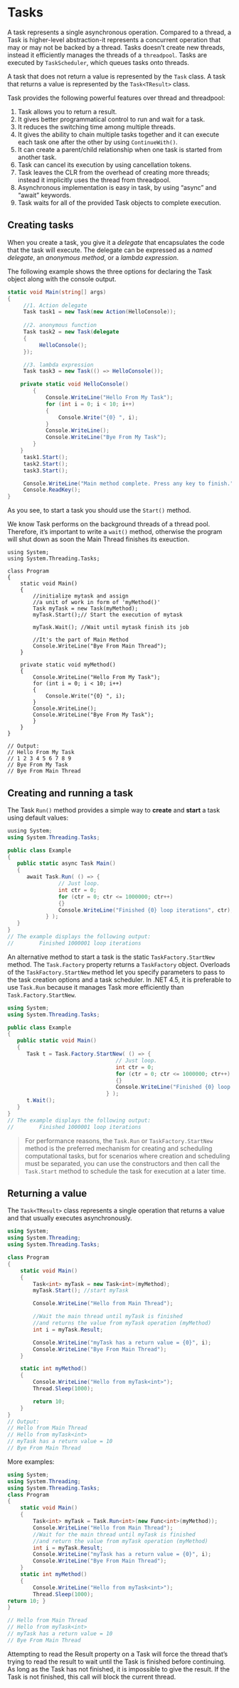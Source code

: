 # Tasks

A task represents a single asynchronous operation. Compared to a thread, a Task is higher-level abstraction-it represents a concurrent operation that may or may not be backed by a thread. Tasks doesn’t create new threads, instead it efficiently manages the threads of a `threadpool`. Tasks are executed by `TaskScheduler`, which queues tasks onto threads.

A task that does not return a value is represented by the `Task` class. A task that returns a value is represented by the `Task<TResult>` class.

Task provides the following powerful features over thread and threadpool:

1. Task allows you to return a result.
2. It gives better programmatical control to run and wait for a task.
3. It reduces the switching time among multiple threads.
4. It gives the ability to chain multiple tasks together and it can execute each task one after the other by using `ContinueWith()`.
5. It can create a parent/child relationship when one task is started from another task.
6. Task can cancel its execution by using cancellation tokens.
7. Task leaves the CLR from the overhead of creating more threads; instead it implicitly uses the thread from threadpool.
8. Asynchronous implementation is easy in task, by using “async” and “await” keywords.
9. Task waits for all of the provided Task objects to complete execution.

## Creating tasks

When you create a task, you give it a *delegate* that encapsulates the code that the task will execute. The delegate can be expressed as a *named delegate*, an *anonymous method*, or a *lambda expression*.

The following example shows the three options for declaring the Task object along with the console output.

```csharp
static void Main(string[] args)
{  
     //1. Action delegate
     Task task1 = new Task(new Action(HelloConsole));
  
     //2. anonymous function
     Task task2 = new Task(delegate
     {
          HelloConsole();
     });

     //3. lambda expression
     Task task3 = new Task(() => HelloConsole());

    private static void HelloConsole()
        {
            Console.WriteLine("Hello From My Task");
            for (int i = 0; i < 10; i++)
            {
                Console.Write("{0} ", i);
            }
            Console.WriteLine();
            Console.WriteLine("Bye From My Task");
        }
    }
     task1.Start();
     task2.Start();
     task3.Start();

     Console.WriteLine("Main method complete. Press any key to finish.");
     Console.ReadKey();
}
```

As you see, to start a task you should use the `Start()` method.

We know Task performs on the background threads of a thread pool. Therefore, it’s important to write a `wait()` method, otherwise the program will shut down as soon the Main Thread finishes its exeuction.

```Csharp
using System;
using System.Threading.Tasks;

class Program
{
    static void Main()
    {
        //initialize mytask and assign
        //a unit of work in form of 'myMethod()'
        Task myTask = new Task(myMethod);
        myTask.Start();// Start the execution of mytask

        myTask.Wait(); //Wait until mytask finish its job

        //It's the part of Main Method
        Console.WriteLine("Bye From Main Thread");
    }

    private static void myMethod()
    {
        Console.WriteLine("Hello From My Task");
        for (int i = 0; i < 10; i++)
        {
            Console.Write("{0} ", i);
        }
        Console.WriteLine();
        Console.WriteLine("Bye From My Task");
        }
    }
}

// Output:
// Hello From My Task
// 1 2 3 4 5 6 7 8 9
// Bye From My Task
// Bye From Main Thread
```

## Creating and running a task

The Task `Run()` method provides a simple way to **create** and **start** a task using default values:

```csharp
uusing System;
using System.Threading.Tasks;

public class Example
{
   public static async Task Main()
   {
      await Task.Run( () => {
                // Just loop.
                int ctr = 0;
                for (ctr = 0; ctr <= 1000000; ctr++)
                {}
                Console.WriteLine("Finished {0} loop iterations", ctr);
            } );
   }
}
// The example displays the following output:
//        Finished 1000001 loop iterations
```

An alternative method to start a task is the static `TaskFactory.StartNew` method. The `Task.Factory` property returns a `TaskFactory` object. Overloads of the `TaskFactory.StartNew` method let you specify parameters to pass to the task creation options and a task scheduler. In .NET 4.5, it is preferable to use `Task.Run` because it manages Task more efficiently than `Task.Factory.StartNew`.

```csharp
using System;
using System.Threading.Tasks;

public class Example
{
   public static void Main()
   {
      Task t = Task.Factory.StartNew( () => {
                                  // Just loop.
                                  int ctr = 0;
                                  for (ctr = 0; ctr <= 1000000; ctr++)
                                  {}
                                  Console.WriteLine("Finished {0} loop iterations", ctr);
                               } );
      t.Wait();
   }
}
// The example displays the following output:
//        Finished 1000001 loop iterations
```

>For performance reasons, the `Task.Run` or `TaskFactory.StartNew` method is the preferred mechanism for creating and scheduling computational tasks, but for scenarios where creation and scheduling must be separated, you can use the constructors and then call the `Task.Start` method to schedule the task for execution at a later time.

## Returning a value

The `Task<TResult>` class represents a single operation that returns a value and that usually executes asynchronously.

```csharp
using System;
using System.Threading;
using System.Threading.Tasks;

class Program
{
    static void Main()
    {
        Task<int> myTask = new Task<int>(myMethod);
        myTask.Start(); //start myTask

        Console.WriteLine("Hello from Main Thread");

        //Wait the main thread until myTask is finished
        //and returns the value from myTask operation (myMethod)
        int i = myTask.Result;

        Console.WriteLine("myTask has a return value = {0}", i);
        Console.WriteLine("Bye From Main Thread");
    }

    static int myMethod()
    {
        Console.WriteLine("Hello from myTask<int>");
        Thread.Sleep(1000);

        return 10;
    }
}
// Output:
// Hello from Main Thread
// Hello from myTask<int>
// myTask has a return value = 10
// Bye From Main Thread
```

More examples:

```csharp
using System;
using System.Threading;
using System.Threading.Tasks;
class Program
{
    static void Main()
    {
        Task<int> myTask = Task.Run<int>(new Func<int>(myMethod));
        Console.WriteLine("Hello from Main Thread");
        //Wait for the main thread until myTask is finished
        //and return the value from myTask operation (myMethod)
        int i = myTask.Result;
        Console.WriteLine("myTask has a return value = {0}", i);
        Console.WriteLine("Bye From Main Thread");
    }
    static int myMethod()
    {
        Console.WriteLine("Hello from myTask<int>");
        Thread.Sleep(1000);
return 10; }
}

// Hello from Main Thread
// Hello from myTask<int>
// myTask has a return value = 10
// Bye From Main Thread
```

Attempting to read the Result property on a Task will force the thread that’s trying to read the result to wait until the Task is finished before continuing. As long as the Task has not finished, it is impossible to give the result. If the Task is not finished, this call will block the current thread.